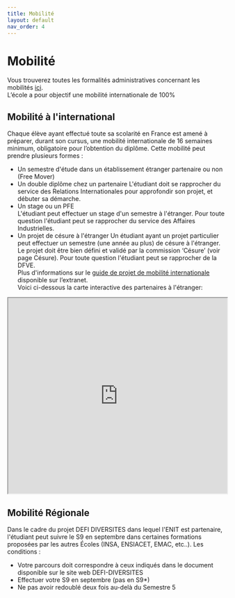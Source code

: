 ```yaml
---
title: Mobilité
layout: default
nav_order: 4
---
```


# Mobilité
Vous trouverez toutes les formalités administratives concernant les mobilités [ici](https://www.enit.fr/fr/relations-internationales/partir-a-l-etranger.html).  
L’école a pour objectif une mobilité internationale de 100%

## Mobilité à l'international
Chaque élève ayant effectué toute sa scolarité en France est amené à préparer, durant son cursus, une mobilité internationale de 16 semaines minimum, obligatoire pour l’obtention du diplôme. Cette mobilité peut prendre plusieurs formes :
- Un semestre d'étude dans un établissement étranger partenaire ou non (Free Mover)
- Un double diplôme chez un partenaire
L'étudiant doit se rapprocher du service des Relations Internationales pour approfondir son projet, et débuter sa démarche.
- Un stage ou un PFE</li>
L'étudiant peut effectuer un stage d'un semestre à l'étranger. Pour toute question l'étudiant peut se rapprocher du service des Affaires Industrielles.
- Un projet de césure à l'étranger
Un étudiant ayant un projet particulier peut effectuer un semestre (une année au plus) de césure à l'étranger. Le projet doit être bien défini et validé par la commission ‘Césure’ (voir page Césure). Pour toute question l'étudiant peut se rapprocher de la DFVE.  
Plus d'informations sur le [guide de projet de mobilité internationale](https://www.enit.fr/_attachments/inscription-et-reinscription-accordeon/Guide%2520mobilit%25C3%25A9%2520internationale-v2019-d%25C3%25A9finitif.pdf?download=true) disponible sur l’extranet.  
Voici ci-dessous la carte interactive des partenaires à l'étranger:  

<iframe src="https://www.google.com/maps/d/embed?mid=1W5hxim0cP0159C2jeMgJdzbDpRE" width="100%" height="450"></iframe>

## Mobilité Régionale
Dans le cadre du projet DEFI DIVERSITES dans lequel l'ENIT est partenaire, l'étudiant peut suivre le S9 en septembre dans certaines formations proposées par les autres Écoles (INSA, ENSIACET, EMAC, etc..). Les conditions :
- Votre parcours doit correspondre à ceux indiqués dans le document disponible sur le site web DEFI-DIVERSITES
- Effectuer votre S9 en septembre (pas en S9*)
- Ne pas avoir redoublé deux fois au-delà du Semestre 5
